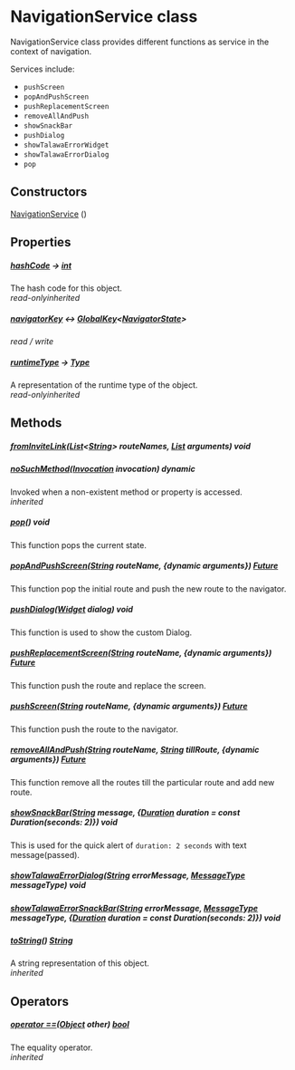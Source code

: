 


# NavigationService class









<p>NavigationService class provides different functions as service in the context of navigation.</p>
<p>Services include:</p>
<ul>
<li><code>pushScreen</code></li>
<li><code>popAndPushScreen</code></li>
<li><code>pushReplacementScreen</code></li>
<li><code>removeAllAndPush</code></li>
<li><code>showSnackBar</code></li>
<li><code>pushDialog</code></li>
<li><code>showTalawaErrorWidget</code></li>
<li><code>showTalawaErrorDialog</code></li>
<li><code>pop</code></li>
</ul>




## Constructors

[NavigationService](../services_navigation_service/NavigationService/NavigationService.md) ()

   


## Properties

##### [hashCode](https://api.flutter.dev/flutter/dart-core/Object/hashCode.html) &#8594; [int](https://api.flutter.dev/flutter/dart-core/int-class.html)



The hash code for this object.  
_<span class="feature">read-only</span><span class="feature">inherited</span>_



##### [navigatorKey](../services_navigation_service/NavigationService/navigatorKey.md) &#8596; [GlobalKey](https://api.flutter.dev/flutter/widgets/GlobalKey-class.html)&lt;[NavigatorState](https://api.flutter.dev/flutter/widgets/NavigatorState-class.html)>



  
_<span class="feature">read / write</span>_



##### [runtimeType](https://api.flutter.dev/flutter/dart-core/Object/runtimeType.html) &#8594; [Type](https://api.flutter.dev/flutter/dart-core/Type-class.html)



A representation of the runtime type of the object.  
_<span class="feature">read-only</span><span class="feature">inherited</span>_





## Methods

##### [fromInviteLink](../services_navigation_service/NavigationService/fromInviteLink.md)([List](https://api.flutter.dev/flutter/dart-core/List-class.html)&lt;[String](https://api.flutter.dev/flutter/dart-core/String-class.html)> routeNames, [List](https://api.flutter.dev/flutter/dart-core/List-class.html) arguments) void



  




##### [noSuchMethod](https://api.flutter.dev/flutter/dart-core/Object/noSuchMethod.html)([Invocation](https://api.flutter.dev/flutter/dart-core/Invocation-class.html) invocation) dynamic



Invoked when a non-existent method or property is accessed.  
_<span class="feature">inherited</span>_



##### [pop](../services_navigation_service/NavigationService/pop.md)() void



This function pops the current state.  




##### [popAndPushScreen](../services_navigation_service/NavigationService/popAndPushScreen.md)([String](https://api.flutter.dev/flutter/dart-core/String-class.html) routeName, \{dynamic arguments}) [Future](https://api.flutter.dev/flutter/dart-async/Future-class.html)



This function pop the initial route and push the new route to the navigator.  




##### [pushDialog](../services_navigation_service/NavigationService/pushDialog.md)([Widget](https://api.flutter.dev/flutter/widgets/Widget-class.html) dialog) void



This function is used to show the custom Dialog.  




##### [pushReplacementScreen](../services_navigation_service/NavigationService/pushReplacementScreen.md)([String](https://api.flutter.dev/flutter/dart-core/String-class.html) routeName, \{dynamic arguments}) [Future](https://api.flutter.dev/flutter/dart-async/Future-class.html)



This function push the route and replace the screen.  




##### [pushScreen](../services_navigation_service/NavigationService/pushScreen.md)([String](https://api.flutter.dev/flutter/dart-core/String-class.html) routeName, \{dynamic arguments}) [Future](https://api.flutter.dev/flutter/dart-async/Future-class.html)



This function push the route to the navigator.  




##### [removeAllAndPush](../services_navigation_service/NavigationService/removeAllAndPush.md)([String](https://api.flutter.dev/flutter/dart-core/String-class.html) routeName, [String](https://api.flutter.dev/flutter/dart-core/String-class.html) tillRoute, \{dynamic arguments}) [Future](https://api.flutter.dev/flutter/dart-async/Future-class.html)



This function remove all the routes till the particular route and add new route.  




##### [showSnackBar](../services_navigation_service/NavigationService/showSnackBar.md)([String](https://api.flutter.dev/flutter/dart-core/String-class.html) message, \{[Duration](https://api.flutter.dev/flutter/dart-core/Duration-class.html) duration = const Duration(seconds: 2)}) void



This is used for the quick alert of <code>duration: 2 seconds</code> with text message(passed).  




##### [showTalawaErrorDialog](../services_navigation_service/NavigationService/showTalawaErrorDialog.md)([String](https://api.flutter.dev/flutter/dart-core/String-class.html) errorMessage, [MessageType](../enums_enums/MessageType.md) messageType) void



  




##### [showTalawaErrorSnackBar](../services_navigation_service/NavigationService/showTalawaErrorSnackBar.md)([String](https://api.flutter.dev/flutter/dart-core/String-class.html) errorMessage, [MessageType](../enums_enums/MessageType.md) messageType, \{[Duration](https://api.flutter.dev/flutter/dart-core/Duration-class.html) duration = const Duration(seconds: 2)}) void



  




##### [toString](https://api.flutter.dev/flutter/dart-core/Object/toString.html)() [String](https://api.flutter.dev/flutter/dart-core/String-class.html)



A string representation of this object.  
_<span class="feature">inherited</span>_





## Operators

##### [operator ==](https://api.flutter.dev/flutter/dart-core/Object/operator_equals.html)([Object](https://api.flutter.dev/flutter/dart-core/Object-class.html) other) [bool](https://api.flutter.dev/flutter/dart-core/bool-class.html)



The equality operator.  
_<span class="feature">inherited</span>_















